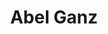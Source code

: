 ---
title: "Abel Ganz"
summary: "Abel Ganz was formed in Glasgow, UK in 1980. Members: Previous members:"
slug: "abel-ganz"
image: "abel-ganz.jpg"
apple_music_artist_url: "https://music.apple.com/gb/artist/abel-ganz/280466125"
wikipedia_url: "none"
---